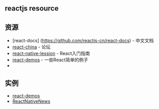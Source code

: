 reactjs resource
-----------

##  资源

* [react-docs] (https://github.com/reactjs-cn/react-docs) - 中文文档
* [react-china](http://react-china.org/) - 论坛
* [react-native-lession](https://github.com/vczero/react-native-lession) - React入门指南
* [react-demos](https://github.com/ruanyf/react-demos) - 一些React简单的例子
* 
## 实例

* [react-demos](https://github.com/ruanyf/react-demos)
* [ReactNativeNews](https://github.com/tabalt/ReactNativeNews)



